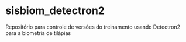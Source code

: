 # sisbiom_detectron2
Repositório para controle de versões do treinamento usando Detectron2 para a biometria de tilápias
